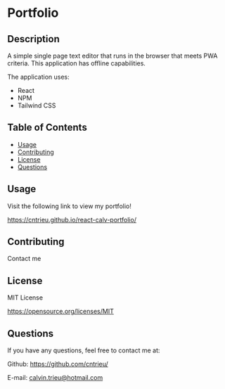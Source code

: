 # Portfolio

## Description

A simple single page text editor that runs in the browser that meets PWA criteria. This application has offline capabilities.

The application uses:

- React
- NPM
- Tailwind CSS
## Table of Contents

- [Usage](#usage)
- [Contributing](#contributing)
- [License](#license)
- [Questions](#questions)



## Usage

Visit the following link to view my portfolio!

https://cntrieu.github.io/react-calv-portfolio/

## Contributing

Contact me


## License

MIT License

https://opensource.org/licenses/MIT


## Questions

If you have any questions, feel free to contact me at:
  
Github: https://github.com/cntrieu/

E-mail: calvin.trieu@hotmail.com